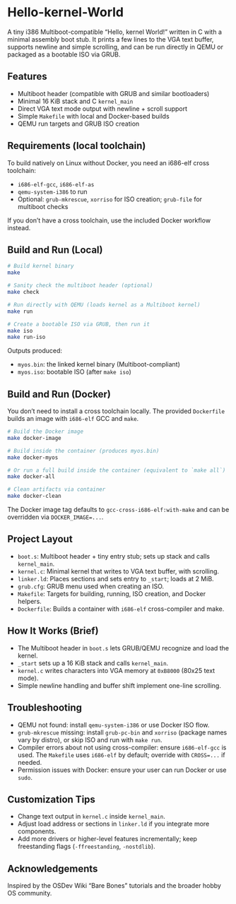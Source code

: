 # Hello-kernel-World

A tiny i386 Multiboot-compatible “Hello, kernel World!” written in C with a minimal assembly boot stub. It prints a few lines to the VGA text buffer, supports newline and simple scrolling, and can be run directly in QEMU or packaged as a bootable ISO via GRUB.

## Features
- Multiboot header (compatible with GRUB and similar bootloaders)
- Minimal 16 KiB stack and C `kernel_main`
- Direct VGA text mode output with newline + scroll support
- Simple `Makefile` with local and Docker-based builds
- QEMU run targets and GRUB ISO creation

## Requirements (local toolchain)
To build natively on Linux without Docker, you need an i686-elf cross toolchain:
- `i686-elf-gcc`, `i686-elf-as`
- `qemu-system-i386` to run
- Optional: `grub-mkrescue`, `xorriso` for ISO creation; `grub-file` for multiboot checks

If you don’t have a cross toolchain, use the included Docker workflow instead.

## Build and Run (Local)
```sh
# Build kernel binary
make

# Sanity check the multiboot header (optional)
make check

# Run directly with QEMU (loads kernel as a Multiboot kernel)
make run

# Create a bootable ISO via GRUB, then run it
make iso
make run-iso
```

Outputs produced:
- `myos.bin`: the linked kernel binary (Multiboot-compliant)
- `myos.iso`: bootable ISO (after `make iso`)

## Build and Run (Docker)
You don’t need to install a cross toolchain locally. The provided `Dockerfile` builds an image with `i686-elf` GCC and `make`.

```sh
# Build the Docker image
make docker-image

# Build inside the container (produces myos.bin)
make docker-myos

# Or run a full build inside the container (equivalent to `make all`)
make docker-all

# Clean artifacts via container
make docker-clean
```

The Docker image tag defaults to `gcc-cross-i686-elf:with-make` and can be overridden via `DOCKER_IMAGE=...`.

## Project Layout
- `boot.s`: Multiboot header + tiny entry stub; sets up stack and calls `kernel_main`.
- `kernel.c`: Minimal kernel that writes to VGA text buffer, with scrolling.
- `linker.ld`: Places sections and sets entry to `_start`; loads at 2 MiB.
- `grub.cfg`: GRUB menu used when creating an ISO.
- `Makefile`: Targets for building, running, ISO creation, and Docker helpers.
- `Dockerfile`: Builds a container with `i686-elf` cross-compiler and make.

## How It Works (Brief)
- The Multiboot header in `boot.s` lets GRUB/QEMU recognize and load the kernel.
- `_start` sets up a 16 KiB stack and calls `kernel_main`.
- `kernel.c` writes characters into VGA memory at `0xB8000` (80x25 text mode).
- Simple newline handling and buffer shift implement one-line scrolling.

## Troubleshooting
- QEMU not found: install `qemu-system-i386` or use Docker ISO flow.
- `grub-mkrescue` missing: install `grub-pc-bin` and `xorriso` (package names vary by distro), or skip ISO and run with `make run`.
- Compiler errors about not using cross-compiler: ensure `i686-elf-gcc` is used. The `Makefile` uses `i686-elf` by default; override with `CROSS=...` if needed.
- Permission issues with Docker: ensure your user can run Docker or use `sudo`.

## Customization Tips
- Change text output in `kernel.c` inside `kernel_main`.
- Adjust load address or sections in `linker.ld` if you integrate more components.
- Add more drivers or higher-level features incrementally; keep freestanding flags (`-ffreestanding`, `-nostdlib`).

## Acknowledgements
Inspired by the OSDev Wiki “Bare Bones” tutorials and the broader hobby OS community.
